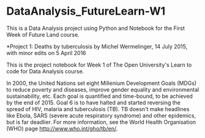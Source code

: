 # DataAnalysis_FutureLearn-W1
This is a Data Analysis project using Python and Notebook for the First Week of Future Land course.

*Project 1: Deaths by tuberculosis
by Michel Wermelinger, 14 July 2015, with minor edits on 5 April 2016

This is the project notebook for Week 1 of The Open University's Learn to code for Data Analysis course.

In 2000, the United Nations set eight Millenium Development Goals (MDGs) to reduce poverty and diseases, improve gender equality and environmental sustainability, etc. Each goal is quantified and time-bound, to be achieved by the end of 2015. Goal 6 is to have halted and started reversing the spread of HIV, malaria and tuberculosis (TB). TB doesn't make headlines like Ebola, SARS (severe acute respiratory syndrome) and other epidemics, but is far deadlier. For more information, see the World Health Organisation (WHO) page http://www.who.int/gho/tb/en/.
